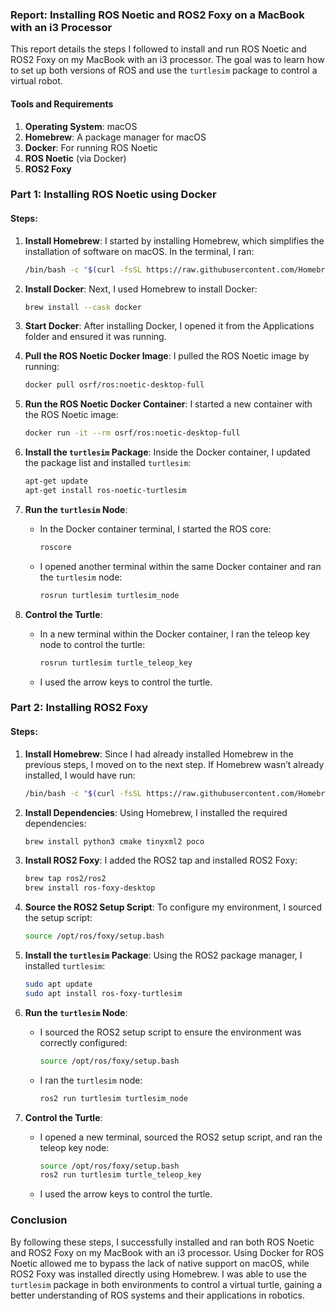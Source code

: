 ### Report: Installing ROS Noetic and ROS2 Foxy on a MacBook with an i3 Processor

This report details the steps I followed to install and run ROS Noetic and ROS2 Foxy on my MacBook with an i3 processor. The goal was to learn how to set up both versions of ROS and use the `turtlesim` package to control a virtual robot.

#### Tools and Requirements
1. **Operating System**: macOS
2. **Homebrew**: A package manager for macOS
3. **Docker**: For running ROS Noetic
4. **ROS Noetic** (via Docker)
5. **ROS2 Foxy**

### Part 1: Installing ROS Noetic using Docker

#### Steps:

1. **Install Homebrew**:
   I started by installing Homebrew, which simplifies the installation of software on macOS. In the terminal, I ran:
   ```bash
   /bin/bash -c "$(curl -fsSL https://raw.githubusercontent.com/Homebrew/install/HEAD/install.sh)"
   ```

2. **Install Docker**:
   Next, I used Homebrew to install Docker:
   ```bash
   brew install --cask docker
   ```

3. **Start Docker**:
   After installing Docker, I opened it from the Applications folder and ensured it was running.

4. **Pull the ROS Noetic Docker Image**:
   I pulled the ROS Noetic image by running:
   ```bash
   docker pull osrf/ros:noetic-desktop-full
   ```

5. **Run the ROS Noetic Docker Container**:
   I started a new container with the ROS Noetic image:
   ```bash
   docker run -it --rm osrf/ros:noetic-desktop-full
   ```

6. **Install the `turtlesim` Package**:
   Inside the Docker container, I updated the package list and installed `turtlesim`:
   ```bash
   apt-get update
   apt-get install ros-noetic-turtlesim
   ```

7. **Run the `turtlesim` Node**:
   - In the Docker container terminal, I started the ROS core:
     ```bash
     roscore
     ```
   - I opened another terminal within the same Docker container and ran the `turtlesim` node:
     ```bash
     rosrun turtlesim turtlesim_node
     ```

8. **Control the Turtle**:
   - In a new terminal within the Docker container, I ran the teleop key node to control the turtle:
     ```bash
     rosrun turtlesim turtle_teleop_key
     ```
   - I used the arrow keys to control the turtle.

### Part 2: Installing ROS2 Foxy

#### Steps:

1. **Install Homebrew**:
   Since I had already installed Homebrew in the previous steps, I moved on to the next step. If Homebrew wasn’t already installed, I would have run:
   ```bash
   /bin/bash -c "$(curl -fsSL https://raw.githubusercontent.com/Homebrew/install/HEAD/install.sh)"
   ```

2. **Install Dependencies**:
   Using Homebrew, I installed the required dependencies:
   ```bash
   brew install python3 cmake tinyxml2 poco
   ```

3. **Install ROS2 Foxy**:
   I added the ROS2 tap and installed ROS2 Foxy:
   ```bash
   brew tap ros2/ros2
   brew install ros-foxy-desktop
   ```

4. **Source the ROS2 Setup Script**:
   To configure my environment, I sourced the setup script:
   ```bash
   source /opt/ros/foxy/setup.bash
   ```

5. **Install the `turtlesim` Package**:
   Using the ROS2 package manager, I installed `turtlesim`:
   ```bash
   sudo apt update
   sudo apt install ros-foxy-turtlesim
   ```

6. **Run the `turtlesim` Node**:
   - I sourced the ROS2 setup script to ensure the environment was correctly configured:
     ```bash
     source /opt/ros/foxy/setup.bash
     ```
   - I ran the `turtlesim` node:
     ```bash
     ros2 run turtlesim turtlesim_node
     ```

7. **Control the Turtle**:
   - I opened a new terminal, sourced the ROS2 setup script, and ran the teleop key node:
     ```bash
     source /opt/ros/foxy/setup.bash
     ros2 run turtlesim turtle_teleop_key
     ```
   - I used the arrow keys to control the turtle.

### Conclusion

By following these steps, I successfully installed and ran both ROS Noetic and ROS2 Foxy on my MacBook with an i3 processor. Using Docker for ROS Noetic allowed me to bypass the lack of native support on macOS, while ROS2 Foxy was installed directly using Homebrew. I was able to use the `turtlesim` package in both environments to control a virtual turtle, gaining a better understanding of ROS systems and their applications in robotics.
